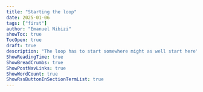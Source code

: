 ```yaml
---
title: "Starting the loop"
date: 2025-01-06
tags: ["first"]
author: "Emanuel Nibizi"
showToc: true
TocOpen: true
draft: true
description: "The loop has to start somewhere might as well start here"
ShowReadingTime: true
ShowBreadCrumbs: true
ShowPostNavLinks: true
ShowWordCount: true
ShowRssButtonInSectionTermList: true
---
```

